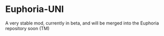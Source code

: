# Euphoria-UNI
A very stable mod, currently in beta, and will be merged into the Euphoria repository soon (TM)
